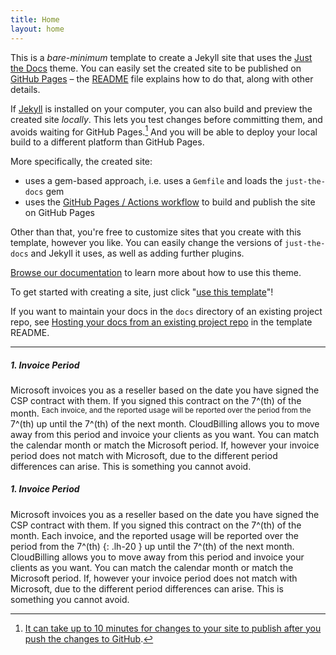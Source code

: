 ```yaml
---
title: Home
layout: home
---
```


This is a *bare-minimum* template to create a Jekyll site that uses the [Just the Docs] theme. You can easily set the created site to be published on [GitHub Pages] – the [README] file explains how to do that, along with other details.

If [Jekyll] is installed on your computer, you can also build and preview the created site *locally*. This lets you test changes before committing them, and avoids waiting for GitHub Pages.[^1] And you will be able to deploy your local build to a different platform than GitHub Pages.

More specifically, the created site:

- uses a gem-based approach, i.e. uses a `Gemfile` and loads the `just-the-docs` gem
- uses the [GitHub Pages / Actions workflow] to build and publish the site on GitHub Pages

Other than that, you're free to customize sites that you create with this template, however you like. You can easily change the versions of `just-the-docs` and Jekyll it uses, as well as adding further plugins.

[Browse our documentation][Just the Docs] to learn more about how to use this theme.

To get started with creating a site, just click "[use this template]"!

If you want to maintain your docs in the `docs` directory of an existing project repo, see [Hosting your docs from an existing project repo](https://github.com/just-the-docs/just-the-docs-template/blob/main/README.md#hosting-your-docs-from-an-existing-project-repo) in the template README.

----

[^1]: [It can take up to 10 minutes for changes to your site to publish after you push the changes to GitHub](https://docs.github.com/en/pages/setting-up-a-github-pages-site-with-jekyll/creating-a-github-pages-site-with-jekyll#creating-your-site).

[Just the Docs]: https://just-the-docs.github.io/just-the-docs/
[GitHub Pages]: https://docs.github.com/en/pages
[README]: https://github.com/just-the-docs/just-the-docs-template/blob/main/README.md
[Jekyll]: https://jekyllrb.com
[GitHub Pages / Actions workflow]: https://github.blog/changelog/2022-07-27-github-pages-custom-github-actions-workflows-beta/
[use this template]: https://github.com/just-the-docs/just-the-docs-template/generate


##### **1. Invoice Period**

Microsoft invoices you as a reseller based on the date you have signed
the CSP contract with them. If you signed this contract on the 7^(th) of
the month. <sup> Each invoice, and the reported usage will be reported over
the period from the </sup>
7^(th) 
up until the 7^(th) of the next month.
CloudBilling allows you to move away from this period and invoice your
clients as you want. You can match the calendar month or match the
Microsoft period. If, however your invoice period does not match with
Microsoft, due to the different period differences can arise. This is
something you cannot avoid.




##### **1. Invoice Period**

Microsoft invoices you as a reseller based on the date you have signed
the CSP contract with them. If you signed this contract on the 7^(th) of
the month. Each invoice, and the reported usage will be reported over
the period from the 7^(th) {: .lh-20 } up until the 7^(th) of the next month.
CloudBilling allows you to move away from this period and invoice your
clients as you want. You can match the calendar month or match the
Microsoft period. If, however your invoice period does not match with
Microsoft, due to the different period differences can arise. This is
something you cannot avoid.
